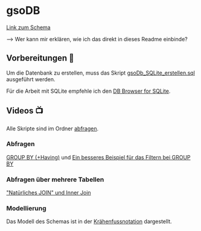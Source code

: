 # gsoDB
[Link zum Schema](https://viewer.diagrams.net/?tags=%7B%7D&highlight=0000ff&edit=_blank&layers=1&nav=1&title=gsoDb_Schema.drawio#Uhttps%3A%2F%2Fraw.githubusercontent.com%2FgsoTH%2FgsoDB%2Fmain%2FgsoDb_Schema.drawio)

--> Wer kann mir erklären, wie ich das direkt in dieses Readme einbinde?

## Vorbereitungen :rocket:
Um die Datenbank zu erstellen, muss das Skript [gsoDb_SQLite_erstellen.sql](https://github.com/gsoTH/gsoDB/blob/main/gsoDb_SQLite_erstellen.sql) ausgeführt werden. 

Für die Arbeit mit SQLite empfehle ich den [DB Browser for SQLite](https://sqlitebrowser.org/).


## Videos :tv:
Alle Skripte sind im Ordner [abfragen](https://github.com/gsoTH/gsoDB/tree/main/abfragen).

### Abfragen
[GROUP BY (+Having)](https://web.microsoftstream.com/video/b4babfb5-e806-4178-bfd3-913b779b9858) und 
[Ein besseres Beispiel für das Filtern bei GROUP BY](https://web.microsoftstream.com/video/eebca250-7cfe-4f88-9b0b-c235dc566d8f)

### Abfragen über mehrere Tabellen
["Natürliches JOIN" und Inner Join](https://web.microsoftstream.com/video/ecf257e0-5c74-4feb-a04b-6445f60a1e7f)

### Modellierung
Das Modell des Schemas ist in der [Krähenfussnotation](https://web.microsoftstream.com/video/1e2429e0-e25f-4215-b57c-4eb640e2d6e3) dargestellt.
